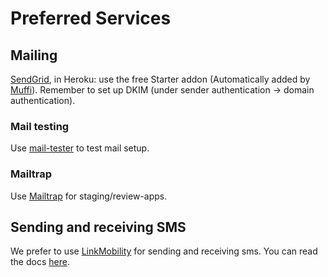 # Preferred Services

## Mailing
[SendGrid](https://sendgrid.com/), in Heroku: use the free Starter addon (Automatically added by [Muffi](https://github.com/abtion/muffi)).
Remember to set up DKIM (under sender authentication -> domain authentication).

### Mail testing
Use [mail-tester](https://www.mail-tester.com) to test mail setup.

### Mailtrap
Use [Mailtrap](https://mailtrap.io) for staging/review-apps.

## Sending and receiving SMS
We prefer to use [LinkMobility](https://www.linkmobility.com/) for sending and receiving sms.
You can read the docs [here](https://linkmobility.atlassian.net/wiki/spaces/COOL/pages/26017821/LINK+Mobility+DK+Rest+API+v2).
